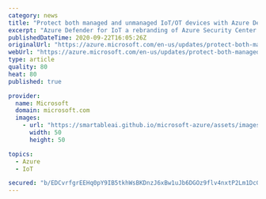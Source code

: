 ```yaml
---
category: news
title: "Protect both managed and unmanaged IoT/OT devices with Azure Defender for IoT "
excerpt: "Azure Defender for IoT a rebranding of Azure Security Center for IoT is launching new capabilities from the CyberX acquisition to provide agentless security for unmanaged IoT/OT devices as well as managed devices connected to Azure IoT Hub."
publishedDateTime: 2020-09-22T16:05:26Z
originalUrl: "https://azure.microsoft.com/en-us/updates/protect-both-managed-and-unmanaged-iotot-devices-with-azure-defender-for-iot/"
webUrl: "https://azure.microsoft.com/en-us/updates/protect-both-managed-and-unmanaged-iotot-devices-with-azure-defender-for-iot/"
type: article
quality: 80
heat: 80
published: true

provider:
  name: Microsoft
  domain: microsoft.com
  images:
    - url: "https://smartableai.github.io/microsoft-azure/assets/images/organizations/microsoft.com-50x50.jpg"
      width: 50
      height: 50

topics:
  - Azure
  - IoT

secured: "b/EDCvrfgrEEHq0pY9IB5tkhWsBKDnzJ6xBw1uJb6DGOz9flv4nxtP2Lm1DcGypqTg7w9Qgp2fM/eSfudvF580LMP20Y8BUgH7PpKrxmL+yQZVjUd9gJQmQC6NVfVBxf3E8BUHyK6/yNMBQUNH5naq9GyaOxdbpLb1/t/ZIYpN/FpqvpIIoEIXze6CF8Kv/8HgIVQxipRUuO8mQDqT3jF/f+iyB/hTImWiRaZdwx/KTSg7TSsR3pfCu7QMrthj8BksMql7/fuF7JhPFAFgR+mLhlkQmoHnOqQOkRq7mdLut5xwFk72+oPEIztqCRkBmuYmRlew/J2rmfQ5/hRR7l6WFebp8zeffJw8cFyGaUG2A=;Jl7j2jamQHBD08Ikyeq1Hw=="
---
```


